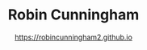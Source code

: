 <div align="center">
    <h1>Robin Cunningham</h1>
    <a href="https://robincunningham2.github.io">https://robincunningham2.github.io</a>
</div>
